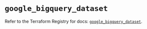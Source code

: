 # `google_bigquery_dataset`

Refer to the Terraform Registry for docs: [`google_bigquery_dataset`](https://registry.terraform.io/providers/hashicorp/google/6.49.2/docs/resources/bigquery_dataset).
